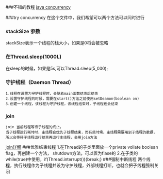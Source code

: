 ###不错的教程
[java concurrency](https://www.callicoder.com/java-concurrency-multithreading-basics/)

###try concurrency
    在这个文件中，我们希望可以两个方法可以同时进行
    
### stackSize 参数
 stackSize表示一个线程的栈大小，如果是0将会被忽略
### 在Thread.sleep(1000L)
在sleep的时候，如果是5s,可以Thread.sleep(5_000);
### 守护线程（Daemon Thread）
    1.线程在设置为守护线程时，会随着main函数结束后结束
    2.设置守护线程的时候，需要在start()方法之前使用setDeamon(boolean on)
    3.创建一个线程，该线程为守护线程，该线程结束时，子线程也会结束
 
### join
    join 当前线程等待子线程的终止。
    当子线程运行耗时时，主线程会优先子线程结束，而有些时候，主线程需要用到子线程的数据，
    所以会等待子线程运行结束再运行主线程，会用join方法
   [join详解](https://www.jianshu.com/p/367fa66bf3f2)
###优雅结束线程
    1.在Thread的子类里面放一个private voliate boolean flag，再创建一个方法，
    shutdown方法，可以置为flase的
    2.在子类的while(true)中使用，if(Thread.interrupt()){break;}
###强制中断线程
    两个线程，执行线程作为子线程并设为守护线程，外部线程打断，也就会把子线程强制关闭